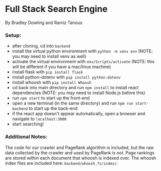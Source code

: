 # Full Stack Search Engine
By Bradley Dowling and Ramiz Tanous
### Setup:
- after cloning, cd into `backend`
- install the virtual python environment with `python -m venv env` (NOTE: you may need to install venv as well)
- activate the virtual environment with `env/Scripts/activate` (NOTE: this will be different if you have a mac/linux machine)
- install flask with `pip install flask`
- install python-dotenv with `pip install python-dotenv`
- install whoosh with `pip install Whoosh`
- cd back into main directory and run `npm install` to install react dependencies (NOTE: you may need to install Node.js before this)
- run `npm start` to start up the front-end
- open a new terminal (in the same directory) and run `npm run start-backend` to start up the back-end
- if the react app doesn't appear automatically, open a browser and navigate to `localhost:3000`
- start searching!

### Additional Notes:
The code for our crawler and PageRank algorithm is included, but the raw data collected by the crawler and used by PageRank is not. Page rankings are stored within each document that whoosh is indexed over. The whoosh index files are included here: `backend/whoosh_fs/index/`.
